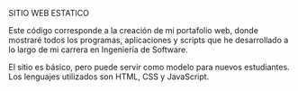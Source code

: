 SITIO WEB ESTATICO

Este código corresponde a la creación de mi portafolio web, donde mostraré todos los programas, aplicaciones y scripts que he desarrollado a lo largo de mi carrera en Ingeniería de Software.

El sitio es básico, pero puede servir como modelo para nuevos estudiantes. Los lenguajes utilizados son HTML, CSS y JavaScript.
